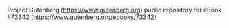 Project Gutenberg (https://www.gutenberg.org) public repository for
eBook #73342 (https://www.gutenberg.org/ebooks/73342)
